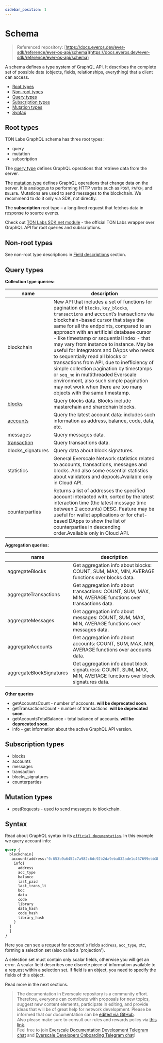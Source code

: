```yaml
---
sidebar_position: 1
---
```


# Schema

> Referenced repository: [https://docs.everos.dev/ever-sdk/reference/ever-os-api/schema](https://docs.everos.dev/ever-sdk/reference/ever-os-api/schema)

A schema defines a type system of GraphQL API. It describes the complete set of possible data (objects, fields, relationships, everything) that a client can access.

* [Root types](#root-types)
* [Non-root types](#non-root-types)
* [Query types](#query-types)
* [Subscription types](#subscription-types)
* [Mutation types](#mutation-types)
* [Syntax](#syntax)

## Root types

TON Labs GraphQL schema has three root types:

* query
* mutation
* subscription

The [query type](https://graphql.github.io/graphql-spec/June2018/#sec-Type-System) defines GraphQL operations that retrieve data from the server.

The [mutation type](https://graphql.github.io/graphql-spec/June2018/#sec-Type-System) defines GraphQL operations that change data on the server. It is analogous to performing HTTP verbs such as `POST`, `PATCH`, and `DELETE`. Mutations are used to send messages to the blockchain. We recommend to do it only via SDK, not directly.

The **subscription** root type – a long‐lived request that fetches data in response to source events.

Check out [TON Labs SDK net module](https://docs.everos.dev/ever-sdk/reference/types-and-methods/mod_net) - the official TON Labs wrapper over GraphQL API for root queries and subscriptions.

## Non-root types

See non-root type descriptions in [Field descriptions](field-description.md) section.

## Query types

**Collection type queries:**

| name                                                   | description                                                                                                                                                                                                                                                                                                                                                                                                                                                                                                                                                                                                                                                                        |
| ------------------------------------------------------ | ---------------------------------------------------------------------------------------------------------------------------------------------------------------------------------------------------------------------------------------------------------------------------------------------------------------------------------------------------------------------------------------------------------------------------------------------------------------------------------------------------------------------------------------------------------------------------------------------------------------------------------------------------------------------------------- |
| blockchain                                             | New API that includes a set of functions for pagination of `blocks`, `key_blocks`, `transactions` and account’s transactions via blockchain-based cursor that stays the same for all the endpoints, compared to an approach with an artificial database cursor - like timestamp or sequential index - that may vary from instance to instance. May be useful for Integrators and DApps who needs to sequentially read all blocks or transactions from API, due to inefficiency of simple collection pagination by timestamps or `seq_no` in multithreaded Everscale environment, also such simple pagination may not work when there are too many objects with the same timestamp. |
| [blocks](field-description.md#block-type)            | Query blocks data. Blocks include masterchain and shardchain blocks.                                                                                                                                                                                                                                                                                                                                                                                                                                                                                                                                                                                                               |
| [accounts](field-description.md#account-type)        | Query the latest account data: includes such information as address, balance, code, data, etc.                                                                                                                                                                                                                                                                                                                                                                                                                                                                                                                                                                                     |
| [messages](field-description.md#message-type)        | Query messages data.                                                                                                                                                                                                                                                                                                                                                                                                                                                                                                                                                                                                                                                               |
| [transaction](field-description.md#transaction-type) | Query transactions data.                                                                                                                                                                                                                                                                                                                                                                                                                                                                                                                                                                                                                                                           |
| blocks\_signatures                                     | Query data about block signatures.                                                                                                                                                                                                                                                                                                                                                                                                                                                                                                                                                                                                                                                 |
| statistics                                             | General Everscale Network statistics related to accounts, transactions, messages and blocks. And also some essential statistics about validators and depools.Available only in Cloud API.                                                                                                                                                                                                                                                                                                                                                                                                                                                                           |
| counterparties                                         | Returns a list of addresses the specified account interacted with, sorted by the latest interaction time (the latest message time between 2 accounts) DESC. Feature may be useful for wallet applications or for chat-based DApps to show the list of counterparties in descending order.Available only in Cloud API.                                                                                                                                                                                                                                                                                                                                               |

**Aggregation queries:**

| name                     | description                                                                                                       |
| ------------------------ | ----------------------------------------------------------------------------------------------------------------- |
| aggregateBlocks          | Get aggregation info about blocks: COUNT, SUM, MAX, MIN, AVERAGE functions over blocks data.                      |
| aggregateTransactions    | Get aggregation info about transactions: COUNT, SUM, MAX, MIN, AVERAGE functions over transactions data.          |
| aggregateMessages        | Get aggregation info about messages: COUNT, SUM, MAX, MIN, AVERAGE functions over messages data.                  |
| aggregateAccounts        | Get aggregation info about accounts: COUNT, SUM, MAX, MIN, AVERAGE functions over accounts data.                  |
| aggregateBlockSignatures | Get aggregation info about block signaturess: COUNT, SUM, MAX, MIN, AVERAGE functions over block signatures data. |

**Other queries**

* getAccountsCount - number of accounts. **will be deprecated soon**.
* getTransactionsCount - number of transactions. **will be deprecated soon**.
* getAccountsTotalBalance - total balance of accounts. **will be deprecated soon**.
* info - get information about the active GraphQL API version.

## Subscription types

* blocks
* accounts
* messages
* transaction
* blocks\_signatures
* counterparties

## Mutation types

* postRequests - used to send messages to blockchain.

## Syntax

Read about GraphQL syntax in its [`official documentation`](https://graphql.org). In this example we query account info:

```graphql
query {
  blockchain{
   account(address:"0:653b9a6452c7a982c6dc92b2da9eba832ade1c467699ebb3b43dca6d77b780dd"){
    info{
      address
      acc_type
      balance
      last_paid
      last_trans_lt
      boc
      data
      code
      library
      data_hash
      code_hash
      library_hash
    }
  }
  }
}
```

Here you can see a request for account's  fields `address`, `acc_type`, etc, forming a selection set (also called a 'projection').

A selection set must contain only scalar fields, otherwise you will get an error. A scalar field describes one discrete piece of information available to a request within a selection set. If field is an object, you need to specify the fields of this object.

Read more in the next sections.

>  The documentation in Everscale repository is a community effort. Therefore, everyone can contribute with proposals for new topics, suggest new content elements, participate in editing, and provide ideas that will be of great help for network development.
Please be informed that our documentation can be [edited via GitHub](https://github.com/everscale-org/docs/issues).  
  Also please make sure to consult our rules and rewards policy via [this link](https://docs.everscale.network/contribute/hot-streams/documentations).  
  Feel free to join [Everscale Documentation Development Telegram chat](https://t.me/+C2IpQXWZtCwxYzEy) and [Everscale Developers Onboarding Telegram chat](https://t.me/+Vca1Gs6uPzIyNWVi)!